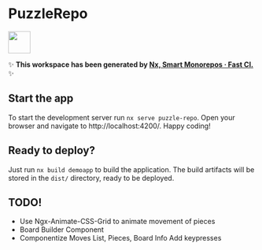 # PuzzleRepo

<a alt="Nx logo" href="https://nx.dev" target="_blank" rel="noreferrer"><img src="https://raw.githubusercontent.com/nrwl/nx/master/images/nx-logo.png" width="45"></a>

✨ **This workspace has been generated by [Nx, Smart Monorepos · Fast CI.](https://nx.dev)** ✨

## Start the app

To start the development server run `nx serve puzzle-repo`. Open your browser and navigate to http://localhost:4200/. Happy coding!

## Ready to deploy?

Just run `nx build demoapp` to build the application. The build artifacts will be stored in the `dist/` directory, ready to be deployed.

## TODO!

- Use Ngx-Animate-CSS-Grid to animate movement of pieces
- Board Builder Component
- Componentize Moves List, Pieces, Board Info
  Add keypresses
